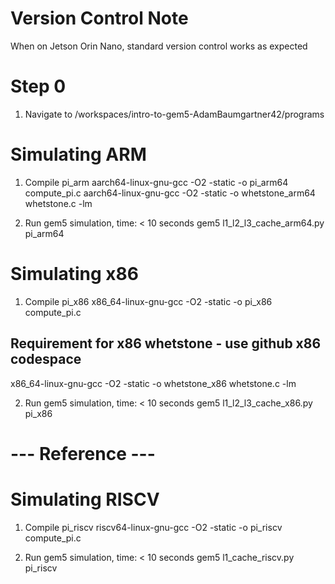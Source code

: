 # Version Control Note
When on Jetson Orin Nano, standard version control works as expected

# Step 0
1. Navigate to /workspaces/intro-to-gem5-AdamBaumgartner42/programs


# Simulating ARM
1. Compile pi_arm
aarch64-linux-gnu-gcc -O2 -static -o pi_arm64 compute_pi.c
aarch64-linux-gnu-gcc -O2 -static -o whetstone_arm64 whetstone.c -lm

2. Run gem5 simulation, time: < 10 seconds
gem5 l1_l2_l3_cache_arm64.py pi_arm64


# Simulating x86
1. Compile pi_x86
x86_64-linux-gnu-gcc -O2 -static -o pi_x86 compute_pi.c

## Requirement for x86 whetstone - use github x86 codespace
x86_64-linux-gnu-gcc -O2 -static -o whetstone_x86 whetstone.c -lm

2. Run gem5 simulation, time: < 10 seconds
gem5 l1_l2_l3_cache_x86.py pi_x86


# --- Reference ---

# Simulating RISCV
1. Compile pi_riscv
riscv64-linux-gnu-gcc -O2 -static -o pi_riscv compute_pi.c

2. Run gem5 simulation, time: < 10 seconds
gem5 l1_cache_riscv.py pi_riscv
